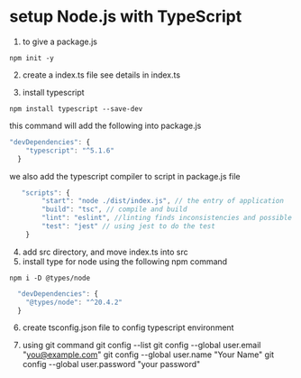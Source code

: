 # setup Node.js with TypeScript
1. to give a package.js
```shell
npm init -y
```

2. create a index.ts file
see details in index.ts

3. install typescript
```shell
npm install typescript --save-dev
```
this command will add the following into package.js
```javascript
"devDependencies": {
    "typescript": "^5.1.6"
  }
```
we also add the typescript compiler to script in package.js file
```javascript
   "scripts": {
        "start": "node ./dist/index.js", // the entry of application
        "build": "tsc", // compile and build 
        "lint": "eslint", //linting finds inconsistencies and possible errors in code, for consistent and high qulity code
        "test": "jest" // using jest to do the test
    }
```
4. add src directory, and move index.ts into src
5. install type for node using the following npm command
```shell
npm i -D @types/node
```
```javascript
  "devDependencies": {
    "@types/node": "^20.4.2"    
  }
```
6. create tsconfig.json file to config typescript environment

7. using git command
   git config --list
   git config --global user.email "you@example.com"
   git config --global user.name "Your Name"
   git config --global user.password "your password"


